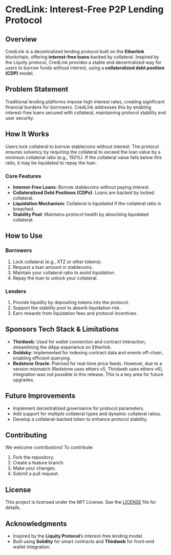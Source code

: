 # **CredLink: Interest-Free P2P Lending Protocol**

## Overview

CredLink is a decentralized lending protocol built on the **Etherlink** blockchain, offering **interest-free loans** backed by collateral. Inspired by the Liquity protocol, CredLink provides a stable and decentralized way for users to borrow funds without interest, using a **collateralized debt position (CDP)** model.

## Problem Statement

Traditional lending platforms impose high interest rates, creating significant financial burdens for borrowers. CredLink addresses this by enabling interest-free loans secured with collateral, maintaining protocol stability and user security.

## How It Works

Users lock collateral to borrow stablecoins without interest. The protocol ensures solvency by requiring the collateral to exceed the loan value by a minimum collateral ratio (e.g., 150%). If the collateral value falls below this ratio, it may be liquidated to repay the loan.

### Core Features

- **Interest-Free Loans**: Borrow stablecoins without paying interest.
- **Collateralized Debt Positions (CDPs)**: Loans are backed by locked collateral.
- **Liquidation Mechanism**: Collateral is liquidated if the collateral ratio is breached.
- **Stability Pool**: Maintains protocol health by absorbing liquidated collateral.

## How to Use

### Borrowers

1. Lock collateral (e.g., XTZ or other tokens).
2. Request a loan amount in stablecoins.
3. Maintain your collateral ratio to avoid liquidation.
4. Repay the loan to unlock your collateral.

### Lenders

1. Provide liquidity by depositing tokens into the protocol.
2. Support the stability pool to absorb liquidation risk.
3. Earn rewards from liquidation fees and protocol incentives.

## Sponsors Tech Stack & Limitations

- **Thirdweb**: Used for wallet connection and contract interaction, streamlining the dApp experience on Etherlink.
- **Goldsky**: Implemented for indexing contract data and events off-chain, enabling efficient querying.
- **Redstone Oracle**: Planned for real-time price feeds. However, due to a version mismatch (Redstone uses ethers v5, Thirdweb uses ethers v6), integration was not possible in this release. This is a key area for future upgrades.

## Future Improvements

- Implement decentralized governance for protocol parameters.
- Add support for multiple collateral types and dynamic collateral ratios.
- Develop a collateral-backed token to enhance protocol stability.

## Contributing

We welcome contributions! To contribute:

1. Fork the repository.
2. Create a feature branch.
3. Make your changes.
4. Submit a pull request.

## License

This project is licensed under the MIT License. See the [LICENSE](LICENSE) file for details.

## Acknowledgments

- Inspired by the **Liquity Protocol**’s interest-free lending model.
- Built using **Solidity** for smart contracts and **Thirdweb** for front-end wallet integration.
